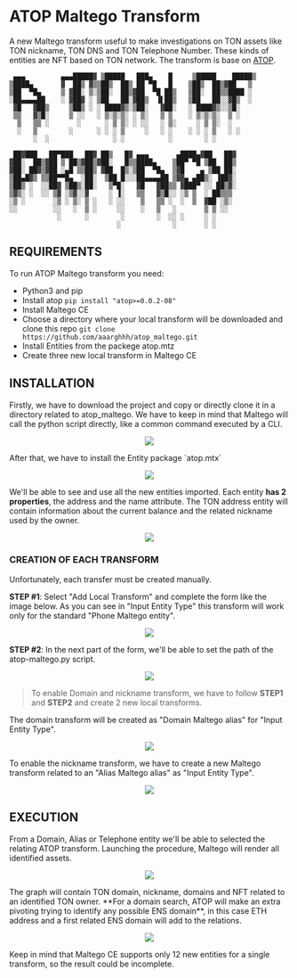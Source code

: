 # ATOP Maltego Transform
A new Maltego transform useful to make investigations on TON assets like TON nickname, TON DNS and TON Telephone Number. These kinds of entities are NFT based on TON network. The transform is base on [ATOP](https://github.com/aaarghhh/a_TON_of_privacy).  

```
 ▄▄▄         ▄▄▄█████▓ ▒█████   ███▄    █     ▒█████    █████▒   
▒████▄       ▓  ██▒ ▓▒▒██▒  ██▒ ██ ▀█   █    ▒██▒  ██▒▓██   ▒    
▒██  ▀█▄     ▒ ▓██░ ▒░▒██░  ██▒▓██  ▀█ ██▒   ▒██░  ██▒▒████ ░    
░██▄▄▄▄██    ░ ▓██▓ ░ ▒██   ██░▓██▒  ▐▌██▒   ▒██   ██░░▓█▒  ░    
 ▓█   ▓██▒     ▒██▒ ░ ░ ████▓▒░▒██░   ▓██░   ░ ████▓▒░░▒█░       
 ▒▒   ▓▒█░     ▒ ░░   ░ ▒░▒░▒░ ░ ▒░   ▒ ▒    ░ ▒░▒░▒░  ▒ ░       
  ▒   ▒▒ ░       ░      ░ ▒ ▒░ ░ ░░   ░ ▒░     ░ ▒ ▒░  ░         
  ░   ▒        ░      ░ ░ ░ ▒     ░   ░ ░    ░ ░ ░ ▒   ░ ░       
      ░  ░                ░ ░           ░        ░ ░             
                                                                 
 ██▓███   ██▀███   ██▓ ██▒   █▓ ▄▄▄       ▄████▄▓██   ██▓        
▓██░  ██▒▓██ ▒ ██▒▓██▒▓██░   █▒▒████▄    ▒██▀ ▀█ ▒██  ██▒        
▓██░ ██▓▒▓██ ░▄█ ▒▒██▒ ▓██  █▒░▒██  ▀█▄  ▒▓█    ▄ ▒██ ██░        
▒██▄█▓▒ ▒▒██▀▀█▄  ░██░  ▒██ █░░░██▄▄▄▄██ ▒▓▓▄ ▄██▒░ ▐██▓░        
▒██▒ ░  ░░██▓ ▒██▒░██░   ▒▀█░   ▓█   ▓██▒▒ ▓███▀ ░░ ██▒▓░        
▒▓▒░ ░  ░░ ▒▓ ░▒▓░░▓     ░ ▐░   ▒▒   ▓▒█░░ ░▒ ▒  ░ ██▒▒▒         
░▒ ░       ░▒ ░ ▒░ ▒ ░   ░ ░░    ▒   ▒▒ ░  ░  ▒  ▓██ ░▒░         
░░         ░░   ░  ▒ ░     ░░    ░   ▒   ░       ▒ ▒ ░░          
            ░      ░        ░        ░  ░░ ░     ░ ░             
                           ░             ░       ░ ░   
```

## REQUIREMENTS
To run ATOP Maltego transform you need:
- Python3 and pip 
- Install atop `pip install "atop>=0.0.2-08"`
- Install Maltego CE
- Choose a directory where your local transform will be downloaded and clone this repo `git clone https://github.com/aaarghhh/atop_maltego.git`
- Install Entities from the packege atop.mtz
- Create three new local transform in Maltego CE

## INSTALLATION

Firstly, we have to download the project and copy or directly clone it in a directory related to atop_maltego. We have to keep in mind that Maltego will call the python script directly, like a common command executed by a CLI.

<p align="center">
  <img src="https://user-images.githubusercontent.com/968839/218276173-a65c04f9-dc35-4f88-b5e0-233fb9624f1f.png" />
</p>
After that,  we have to install the Entity package `atop.mtx`

<p align="center">
  <img src="https://user-images.githubusercontent.com/968839/218276399-24639bdb-1563-4351-8251-7ef9176ae720.png" />
</p>

We'll be able to see and use all the new entities imported. Each entity **has 2 properties**, the address and the name attribute. The TON address entity will contain information about the current balance and the related nickname used by the owner.
<p align="center">
  <img src="https://user-images.githubusercontent.com/968839/218276509-8ccb7585-1b90-4ef1-a1dd-c67e8f2ad650.png" />
</p>

### CREATION OF EACH TRANSFORM

Unfortunately, each transfer must be created manually.    
  
**STEP #1**: Select "Add Local Transform" and complete the form like the image below. As you can see in "Input Entity Type" this transform will work only for the standard "Phone Maltego entity".
<p align="center">
  <img src="https://user-images.githubusercontent.com/968839/218277527-5614115e-3f16-462d-8461-b8e38fb77b89.png" />
</p>

**STEP #2**: In the next part of the form, we'll be able to set the path of the atop-maltego.py script.
<p align="center">
  <img src="https://user-images.githubusercontent.com/968839/218277566-6ba9d4bf-4d48-4b35-83e3-278e0dbd7263.png" />
</p>

> To enable Domain and nickname transform, we have to follow **STEP1** and **STEP2** and create 2 new local transforms.

The domain transform will be created as "Domain Maltego alias" for "Input Entity Type".
<p align="center">
  <img src="https://user-images.githubusercontent.com/968839/218285951-9b94de85-52b3-4c1f-9e94-24655f1a6a65.png" />
</p>

To enable the nickname transform, we have to create a new Maltego transform related to an "Alias Maltego alias" as "Input Entity Type".
<p align="center">
  <img src="https://user-images.githubusercontent.com/968839/218286016-51b4ebcc-2ca7-4286-b15c-54b51ad06c70.png" />
</p>

## EXECUTION

From a Domain, Alias or Telephone entity we'll be able to selected the relating ATOP transform. Launching the procedure, Maltego will render all identified assets.
<p align="center">
  <img src="https://user-images.githubusercontent.com/968839/218276997-a2f36ce8-706b-456e-bdfb-53fc6b518a82.png" />
</p>
The graph will contain TON domain, nickname, domains and NFT related to an identified TON owner. **For a domain search, ATOP will make an extra pivoting trying to identify any possible ENS domain**, in this case ETH address and a first related ENS domain will add to the relations. 
<p align="center">
  <img src="https://user-images.githubusercontent.com/968839/218277133-507e7c44-fad3-44ca-8a13-d25e51c1fa5b.png" />
</p>
Keep in mind that Maltego CE supports only 12 new entities for a single transform, so the result could be incomplete. 






